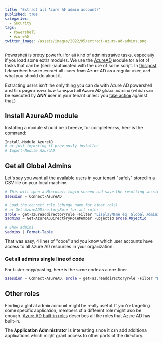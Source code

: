 ```yaml
---
title: "Extract all Azure AD admin accounts"
published: true
categories:
  - Security
tags:
  - Powershell
  - AzureAD
twitter_image: /assets/images/2022/05/extract-azure-ad-admins.png
---
```


Powershell is pretty powerful for all kind of administrative tasks, especially if you load some extra modules. We use the [AzureAD](https://docs.microsoft.com/en-us/powershell/module/azuread/) module for a lot of tasks that can be (semi-)automated with the use of some script. In [this post](/2022/05/16/extract-all-users-with-powershell/) I described how to extract all users from Azure AD as a regular user, and what you should do about it.

Extracting users isn't the only thing you can do with Azure AD powershell and this page shows how to export all Azure AD global admins (which can be executed by **ANY** user in your tenant unless you [take action](/2022/05/16/extract-all-users-with-powershell/#block-azuread-module-with-powershell) against that.)

<!--more-->

## Install AzureAD module

Installing a module should be a breeze, for completeness, here is the command:

```powershell
Install-Module AzureAD
# or just importing if previously installed
# Import-Module AzureAD
```

## Get all Global Admins

Let's say you want all the available users in your tenant "safely" stored in a CSV file on your local machine.

```powershell
# This will open a Microsoft login screen and save the resulting session
$session = Connect-AzureAD

# Load the correct role (change name for other role)
# or Get-AzureADDirectoryRole for all roles
$role = get-azureaddirectoryrole -Filter "DisplayName eq 'Global Administrator'"
$admins = Get-AzureADDirectoryRoleMember -ObjectId $role.ObjectId

# Show admins
$admins | Format-Table
```

That was easy, 4 lines of "code" and you know which user accounts have access to all Azure AD resources in your organization.

### Get all admins single line of code

For faster copy/pasting, here is the same code as a one-liner.

```powershell
$session = Connect-AzureAD; $role = get-azureaddirectoryrole -Filter "DisplayName eq 'Global Administrator'"; Get-AzureADDirectoryRoleMember -ObjectId $role.ObjectId | Format-Table
```

## Other roles

Finding a global admin account might be really useful. If you're targeting some specific application, members of a different role might also be enough. [Azure AD built-in roles](https://docs.microsoft.com/en-us/azure/active-directory/roles/permissions-reference) describes all the roles that Azure AD has built-in.

The **Application Administrator** is interesting since it can add additional applications which might grant access to other parts of the directory.

